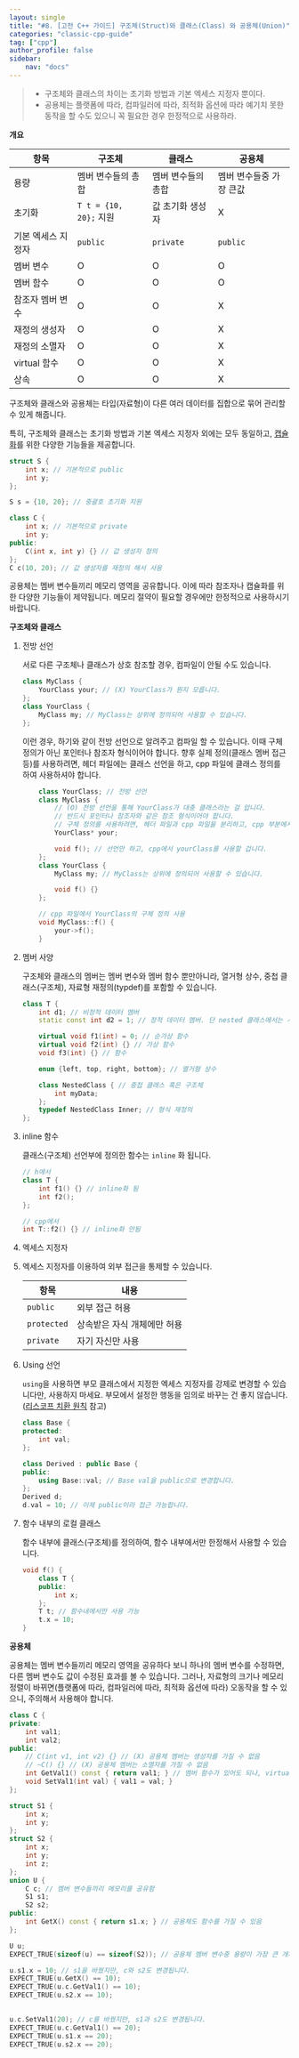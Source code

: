 ```yaml
---
layout: single
title: "#8. [고전 C++ 가이드] 구조체(Struct)와 클래스(Class) 와 공용체(Union)"
categories: "classic-cpp-guide"
tag: ["cpp"]
author_profile: false
sidebar: 
    nav: "docs"
---
```


> * 구조체와 클래스의 차이는 초기화 방법과 기본 엑세스 지정자 뿐이다.
> * 공용체는 플랫폼에 따라, 컴파일러에 따라, 최적화 옵션에 따라 예기치 못한 동작을 할 수도 있으니 꼭 필요한 경우 한정적으로 사용하라.

**개요**

|항목|구조체|클래스|공용체|
|--|--|--|--|
|용량|멤버 변수들의 총합|멤버 변수들의 총합|멤버 변수들중 가장 큰값|
|초기화|`T t = {10, 20};` 지원|값 초기화 생성자|X|
|기본 엑세스 지정자|`public`|`private`|`public`|
|멤버 변수|O|O|O|
|멤버 함수|O|O|O|
|참조자 멤버 변수|O|O|X|
|재정의 생성자|O|O|X|
|재정의 소멸자|O|O|X|
|virtual 함수|O|O|X|
|상속|O|O|X|

구조체와 클래스와 공용체는 타입(자료형)이 다른 여러 데이터를 집합으로 묶어 관리할 수 있게 해줍니다.

특히, 구조체와 클래스는 초기화 방법과 기본 엑세스 지정자 외에는 모두 동일하고, [캡슐화](https://tango1202.github.io/principle/principle-encapsulation/)를 위한 다양한 기능들을 제공합니다.

```cpp
struct S {
    int x; // 기본적으로 public
    int y;
};

S s = {10, 20}; // 중괄호 초기화 지원

class C {
    int x; // 기본적으로 private
    int y;
public:
    C(int x, int y) {} // 값 생성자 정의
};
C c(10, 20); // 값 생성자를 재정의 해서 사용
```

공용체는 멤버 변수들끼리 메모리 영역을 공유합니다. 이에 따라 참조자나 캡슐화를 위한 다양한 기능들이 제약됩니다. 메모리 절약이 필요할 경우에만 한정적으로 사용하시기 바랍니다.

**구조체와 클래스**

1. 전방 선언

    서로 다른 구조체나 클래스가 상호 참조할 경우, 컴파일이 안될 수도 있습니다.
    
    ```cpp
    class MyClass {
        YourClass your; // (X) YourClass가 뭔지 모릅니다.
    };
    class YourClass {
        MyClass my; // MyClass는 상위에 정의되어 사용할 수 있습니다.
    }; 
    ```
    
    이런 경우, 하기와 같이 전방 선언으로 알려주고 컴파일 할 수 있습니다. 이때 구체 정의가 아닌 포인터나 참조자 형식이어야 합니다. 향후 실제 정의(클래스 멤버 접근등)를 사용하려면, 헤더 파일에는 클래스 선언을 하고, cpp 파일에 클래스 정의를 하여 사용하셔야 합니다.

    ```cpp
        class YourClass; // 전방 선언
        class MyClass {
            // (O) 전방 선언을 통해 YourClass가 대충 클래스라는 걸 압니다. 
            // 반드시 포인터나 참조자와 같은 참조 형식이어야 합니다.
            // 구체 정의를 사용하려면, 헤더 파일과 cpp 파일을 분리하고, cpp 부분에서 구체 정의를 사용하세요.
            YourClass* your; 

            void f(); // 선언만 하고, cpp에서 yourClass를 사용할 겁니다.
        };
        class YourClass {
            MyClass my; // MyClass는 상위에 정의되어 사용할 수 있습니다.

            void f() {}
        }; 
    ```
    
    ```cpp
        // cpp 파일에서 YourClass의 구체 정의 사용
        void MyClass::f() {
            your->f(); 
        }
    ```
2. 멤버 사양
   
   구조체와 클래스의 멤버는 멤버 변수와 멤버 함수 뿐만아니라, 열거형 상수, 중첩 클래스(구조체), 자료형 재정의(typdef)를 포함할 수 있습니다.

    ```cpp
    class T {
        int d1; // 비정적 데이터 멤버
        static const int d2 = 1; // 정적 데이터 멤버. 단 nested 클래스에서는 사용 못함
    
        virtual void f1(int) = 0; // 순가상 함수
        virtual void f2(int) {} // 가상 함수    
        void f3(int) {} // 함수
    
        enum {left, top, right, bottom}; // 열거형 상수
    
        class NestedClass { // 중첩 클래스 혹은 구조체
            int myData;
        };
        typedef NestedClass Inner; // 형식 재정의
    };
    ```

3. inline 함수

    클래스(구조체) 선언부에 정의한 함수는 `inline` 화 됩니다.

    ```cpp
    // h에서
    class T {
        int f1() {} // inline화 됨
        int f2();
    };

    // cpp에서
    int T::f2() {} // inline화 안됨
    ```

4. 엑세스 지정자
5. 
    엑세스 지정자를 이용하여 외부 접근을 통제할 수 있습니다.

    |항목|내용|
    |--|--|
    |`public`|외부 접근 허용|
    |`protected`|상속받은 자식 개체에만 허용|    
    |`private`|자기 자신만 사용|

5. Using 선언

    `using`을 사용하면 부모 클래스에서 지정한 엑세스 지정자를 강제로 변경할 수 있습니다만, 사용하지 마세요. 부모에서 설정한 행동을 임의로 바꾸는 건 좋지 않습니다.([리스코프 치환 원칙](https://tango1202.github.io/principle/principle-liskov-substitution/) 참고)
    
    ```cpp
    class Base {
    protected:
        int val;
    };
    
    class Derived : public Base {
    public:
        using Base::val; // Base val을 public으로 변경합니다.
    };
    Derived d;
    d.val = 10; // 이제 public이라 접근 가능합니다.
    ```

6. 함수 내부의 로컬 클래스

    함수 내부에 클래스(구조체)를 정의하여, 함수 내부에서만 한정해서 사용할 수 있습니다.
    ```cpp
    void f() {
        class T {
        public:
            int x;
        };
        T t; // 함수내에서만 사용 가능
        t.x = 10; 
    }
    ```

**공용체**

공용체는 멤버 변수들끼리 메모리 영역을 공유하다 보니 하나의 멤버 변수를 수정하면, 다른 멤버 변수도 값이 수정된 효과를 볼 수 있습니다. 그러나, 자료형의 크기나 메모리 정렬이 바뀌면(플랫폼에 따라, 컴파일러에 따라, 최적화 옵션에 따라) 오동작을 할 수 있으니, 주의해서 사용해야 합니다.

```cpp
class C {
private:
    int val1;
    int val2;
public:
    // C(int v1, int v2) {} // (X) 공용체 멤버는 생성자를 가질 수 없음
    // ~C() {} // (X) 공용체 멤버는 소멸자를 가질 수 없음
    int GetVal1() const { return val1; } // 멤버 함수가 있어도 되나, virtual 이면 안됨
    void SetVal1(int val) { val1 = val; }
};

struct S1 {
    int x;
    int y;   
};
struct S2 {
    int x;
    int y;
    int z;        
};    
union U {
    C c; // 멤버 변수들끼리 메모리를 공유함
    S1 s1;
    S2 s2;
public:
    int GetX() const { return s1.x; } // 공용체도 함수를 가질 수 있음 
};

U u;
EXPECT_TRUE(sizeof(u) == sizeof(S2)); // 공용체 멤버 변수중 용량이 가장 큰 개체

u.s1.x = 10; // s1을 바꿨지만, c와 s2도 변경됩니다.
EXPECT_TRUE(u.GetX() == 10);
EXPECT_TRUE(u.c.GetVal1() == 10);
EXPECT_TRUE(u.s2.x == 10);
   

u.c.SetVal1(20); // c를 바꿨지만, s1과 s2도 변경됩니다.
EXPECT_TRUE(u.c.GetVal1() == 20);
EXPECT_TRUE(u.s1.x == 20);
EXPECT_TRUE(u.s2.x == 20);
```
